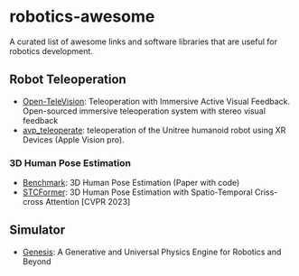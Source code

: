# robotics-awesome
A curated list of awesome links and software libraries that are useful for robotics development.

## Robot Teleoperation
- [Open-TeleVision](https://robot-tv.github.io/): Teleoperation with Immersive Active Visual Feedback. Open-sourced immersive teleoperation system with stereo visual feedback
- [avp_teleoperate](https://github.com/unitreerobotics/avp_teleoperate): teleoperation of the Unitree humanoid robot using XR Devices (Apple Vision pro).

### 3D Human Pose Estimation
- [Benchmark](https://paperswithcode.com/sota/3d-human-pose-estimation-on-human36m): 3D Human Pose Estimation (Paper with code)
- [STCFormer](https://github.com/zhenhuat/STCFormer): 3D Human Pose Estimation with Spatio-Temporal Criss-cross Attention [CVPR 2023]

## Simulator
- [Genesis](https://genesis-embodied-ai.github.io/): A Generative and Universal Physics Engine for Robotics and Beyond

